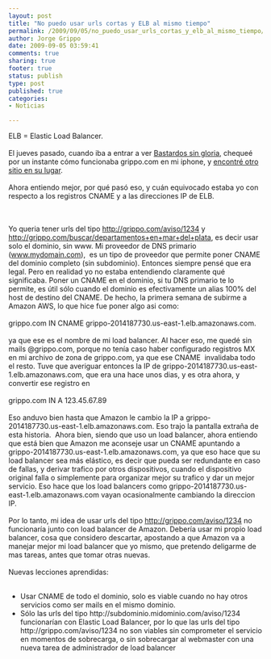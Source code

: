 ```yaml
--- 
layout: post
title: "No puedo usar urls cortas y ELB al mismo tiempo"
permalink: /2009/09/05/no_puedo_usar_urls_cortas_y_elb_al_mismo_tiempo/
author: Jorge Grippo
date: 2009-09-05 03:59:41
comments: true
sharing: true
footer: true
status: publish
type: post
published: true
categories: 
- Noticias

---
```

<!-- 106 -->
ELB = Elastic Load Balancer.<br /><br />El jueves pasado, cuando iba a entrar a ver <a href="http://www.imdb.com/title/tt0361748/">Bastardos sin gloria</a>, chequeé por un instante cómo funcionaba grippo.com en mi iphone, y <a href="http://blog.grippo.com/blog/2009/09/cosas-que-pasan-extrana-apariencia-de-grippocom.html">encontré otro sitio en su lugar</a>.<br /><br />Ahora entiendo mejor, por qué pasó eso, y cuán equivocado estaba yo con respecto a los registros CNAME y a las direcciones IP de ELB.<br /><br /><br />

<!--more-->
Yo queria tener urls del tipo
http://grippo.com/aviso/1234 y
http://grippo.com/buscar/departamentos+en+mar+del+plata, es decir usar
solo el dominio, sin www. Mi proveedor de DNS primario
(www.mydomain.com),&nbsp; es un tipo de proveedor que permite poner CNAME
del dominio completo (sin subdominio). Entonces siempre pensé que era
legal. Pero en realidad yo no estaba entendiendo claramente qué
significaba. Poner un CNAME en el dominio, si tu DNS primario te lo
permite, es útil sólo cuando el dominio es efectivamente un alias 100%
del host de destino del CNAME. De hecho, la primera semana de subirme a
Amazon AWS, lo que hice fue poner algo asi como:<br />
<br />
grippo.com IN CNAME grippo-2014187730.us-east-1.elb.amazonaws.com.<br />
<br />
ya
que ese es el nombre de mi load balancer. Al hacer eso, me quedé sin
mails @grippo.com, porque no tenía caso haber configurado registros MX
en mi archivo de zona de grippo.com, ya que ese CNAME&nbsp; invalidaba todo
el resto. Tuve que averiguar entonces la IP de
grippo-2014187730.us-east-1.elb.amazonaws.com, que era una hace unos
dias, y es otra ahora, y convertir ese registro en<br />
<br />
grippo.com IN A 123.45.67.89<br />
<br />
Eso
anduvo bien hasta que Amazon le cambio la IP a
grippo-2014187730.us-east-1.elb.amazonaws.com. Eso trajo la pantalla
extraña de esta historia.&nbsp; Ahora bien, siendo que uso un load balancer,
ahora entiendo que está bien que Amazon me aconseje usar un CNAME
apuntando a grippo-2014187730.us-east-1.elb.amazonaws.com, ya que eso
hace que su load balancer sea más elástico, es decir que pueda ser
redundante en caso de fallas, y derivar trafico por otros dispositivos,
cuando el dispositivo original falla o simplemente para organizar mejor
su trafico y dar un mejor servicio. Eso hace que los load balancers
como grippo-2014187730.us-east-1.elb.amazonaws.com vayan ocasionalmente
cambiando la direccion IP.<br />
<br />
Por lo tanto, mi idea de usar urls
del tipo http://grippo.com/aviso/1234 no funcionaría junto con load
balancer de Amazon. Debería usar mi propio load balancer, cosa que
considero descartar, apostando a que Amazon va a manejar mejor mi load
balancer que yo mismo, que pretendo deligarme de mas tareas, antes que
tomar otras nuevas.<br />
<br />
Nuevas lecciones aprendidas:<br />
<br />
<ul><li>Usar CNAME de todo el dominio, solo es viable cuando no hay otros servicios como ser mails en el mismo dominio.</li><li>Sólo
las urls del tipo http://subdominio.midominio.com/aviso/1234
funcionarían con Elastic Load Balancer, por lo que las urls del tipo
http://grippo.com/aviso/1234 no son viables sin comprometer el servicio
en momentos de sobrecarga, o sin sobrecargar al webmaster con una nueva
tarea de administrador de load balancer</li></ul>



